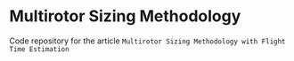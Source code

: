 # Multirotor Sizing Methodology
 Code repository for the article `Multirotor Sizing Methodology with Flight Time Estimation`
